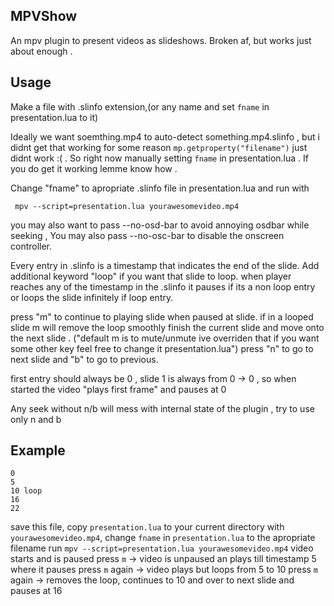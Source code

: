 ## MPVShow
An mpv plugin to present videos as slideshows.
Broken af, but works just about enough .

## Usage
Make a file with .slinfo extension,(or any name
and set `fname` in presentation.lua to it)

Ideally we want soemthing.mp4 to auto-detect
something.mp4.slinfo , but i didnt get that working
for some reason `mp.getproperty("filename")` just
didnt work :( . So right now manually setting 
`fname` in presentation.lua . If you do get it working
lemme know how .

Change "fname" to apropriate .slinfo file
in  presentation.lua and run with

```
 mpv --script=presentation.lua yourawesomevideo.mp4
```

you may also want to pass --no-osd-bar to avoid annoying
osdbar while seeking , You may also pass --no-osc-bar
to disable the onscreen controller.

Every entry in .slinfo is a timestamp that indicates
the end of the slide. Add additional keyword "loop"
if you want that slide to loop.
when player reaches any of the timestamp in the .slinfo
it pauses if its a non loop entry or loops the slide
infinitely if loop entry.

press "m" to continue to playing slide when paused
at slide. if in a looped slide m will remove the loop
smoothly finish the current slide and move onto the next slide
.
("default m is to mute/unmute ive overriden that
if you want some other key feel free to change it 
presentation.lua")
press "n" to go to next slide
and "b" to go to previous.


first entry should always be 0 , 
slide 1 is always from 0 -> 0 , so when started
the video "plays first frame" and pauses at 0

Any seek without n/b will mess with internal
state of the plugin , try to use only n and b

## Example

```yourawesomevideo.mp4.slinfo
0 
5 
10 loop
16 
22
```
save this file, copy `presentation.lua` to your
current directory with `yourawesomevideo.mp4`,
change `fname` in `presentation.lua` to the apropriate filename
run
`mpv --script=presentation.lua yourawesomevideo.mp4`
video starts and is paused
press `m`       -> video is unpaused an plays till timestamp 5 where it pauses
press `m` again -> video plays but loops from 5 to 10
press `m` again -> removes the loop, continues to 10 and over to next slide and pauses at 16
